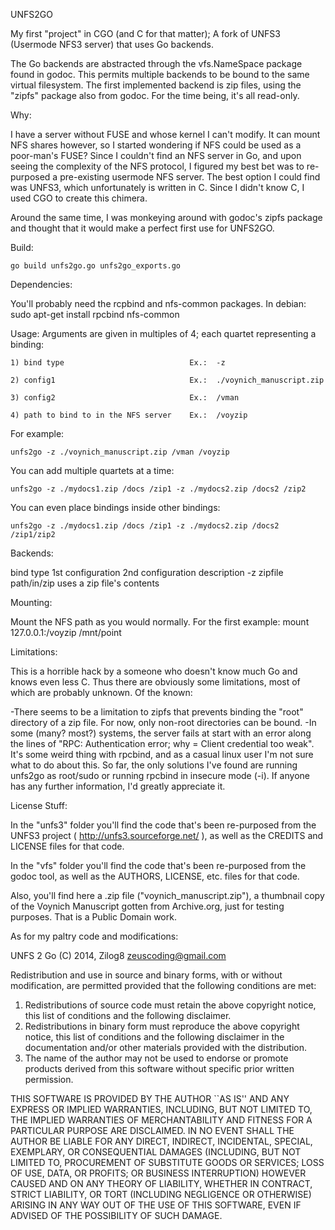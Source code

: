 UNFS2GO

My first "project" in CGO (and C for that matter);
A fork of UNFS3 (Usermode NFS3 server) that uses Go backends.

The Go backends are abstracted through the vfs.NameSpace package found in
godoc. This permits multiple backends to be bound to the same virtual
filesystem. The first implemented backend is zip files, using the "zipfs"
package also from godoc. For the time being, it's all read-only.

Why:

I have a server without FUSE and whose kernel I can't modify.
It can mount NFS shares however, so I started wondering if NFS could be
used as a poor-man's FUSE? Since I couldn't find an NFS server in Go, and
upon seeing the complexity of the NFS protocol, I figured my best bet was
to re-purposed a pre-existing usermode NFS server. The best option I could
find was UNFS3, which unfortunately is written in C. Since I didn't know C,
I used CGO to create this chimera.

Around the same time, I was monkeying around with godoc's zipfs package and
thought that it would make a perfect first use for UNFS2GO.

Build:

	go build unfs2go.go unfs2go_exports.go

Dependencies:

You'll probably need the rcpbind and nfs-common packages.
In debian:
	sudo apt-get install rpcbind nfs-common
	
Usage:
Arguments are given in multiples of 4; each quartet representing a binding:

	1) bind type							Ex.:  -z
	
	2) config1								Ex.:  ./voynich_manuscript.zip
	
	3) config2								Ex.:  /vman
	
	4) path to bind to in the NFS server	Ex.:  /voyzip
	
For example:

	unfs2go -z ./voynich_manuscript.zip /vman /voyzip
	
You can add multiple quartets at a time:

	unfs2go -z ./mydocs1.zip /docs /zip1 -z ./mydocs2.zip /docs2 /zip2
	
You can even place bindings inside other bindings:

	unfs2go -z ./mydocs1.zip /docs /zip1 -z ./mydocs2.zip /docs2 /zip1/zip2

Backends:

bind type	1st configuration	2nd configuration	description
-z			zipfile 			path/in/zip			uses a zip file's contents

Mounting:

Mount the NFS path as you would normally. For the first example:
	mount 127.0.0.1:/voyzip /mnt/point

Limitations:

This is a horrible hack by a someone who doesn't know much Go and knows even less C.
Thus there are obviously some limitations, most of which are probably unknown.
Of the known:

-There seems to be a limitation to zipfs that prevents binding the "root"
directory of a zip file. For now, only non-root directories can be bound.
-In some (many? most?) systems, the server fails at start with an error along the
lines of "RPC: Authentication error; why = Client credential too weak". It's some
weird thing with rpcbind, and as a casual linux user I'm not sure what to do about
this. So far, the only solutions I've found are running unfs2go as root/sudo or
running rpcbind in insecure mode (-i). If anyone has any further information, I'd
greatly appreciate it.

License Stuff:

In the "unfs3" folder you'll find the code that's been re-purposed from the UNFS3
project ( http://unfs3.sourceforge.net/ ), as well as the CREDITS and LICENSE files
for that code.

In the "vfs" folder you'll find the code that's been re-purposed from the godoc
tool, as well as the AUTHORS, LICENSE, etc. files for that code.

Also, you'll find here a .zip file ("voynich_manuscript.zip"), a thumbnail copy of
the Voynich Manuscript gotten from Archive.org, just for testing purposes. That is
a Public Domain work.

As for my paltry code and modifications:

UNFS 2 Go
(C) 2014, Zilog8 <zeuscoding@gmail.com>

Redistribution and use in source and binary forms, with or without
modification, are permitted provided that the following conditions are met:

1. Redistributions of source code must retain the above copyright notice,
   this list of conditions and the following disclaimer.
2. Redistributions in binary form must reproduce the above copyright notice,
   this list of conditions and the following disclaimer in the documentation
   and/or other materials provided with the distribution.
3. The name of the author may not be used to endorse or promote products
   derived from this software without specific prior written permission.

THIS SOFTWARE IS PROVIDED BY THE AUTHOR ``AS IS'' AND ANY EXPRESS OR IMPLIED
WARRANTIES, INCLUDING, BUT NOT LIMITED TO, THE IMPLIED WARRANTIES OF
MERCHANTABILITY AND FITNESS FOR A PARTICULAR PURPOSE ARE DISCLAIMED. IN NO
EVENT SHALL THE AUTHOR BE LIABLE FOR ANY DIRECT, INDIRECT, INCIDENTAL,
SPECIAL, EXEMPLARY, OR CONSEQUENTIAL DAMAGES (INCLUDING, BUT NOT LIMITED TO,
PROCUREMENT OF SUBSTITUTE GOODS OR SERVICES; LOSS OF USE, DATA, OR PROFITS;
OR BUSINESS INTERRUPTION) HOWEVER CAUSED AND ON ANY THEORY OF LIABILITY,
WHETHER IN CONTRACT, STRICT LIABILITY, OR TORT (INCLUDING NEGLIGENCE OR
OTHERWISE) ARISING IN ANY WAY OUT OF THE USE OF THIS SOFTWARE, EVEN IF
ADVISED OF THE POSSIBILITY OF SUCH DAMAGE.
